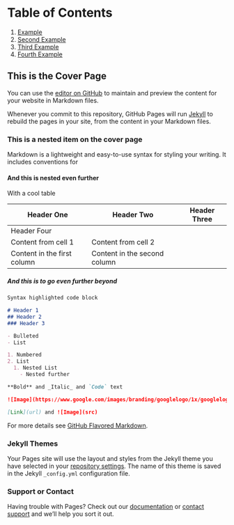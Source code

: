 # Table of Contents
1. [Example](#Example)
2. [Second Example](#example2)
3. [Third Example](#third-example)
4. [Fourth Example](#fourth-example)


## This is the Cover Page

You can use the [editor on GitHub](https://github.com/jbaker217/jbaker217.github.io/edit/master/index.md) to maintain and preview the content for your website in Markdown files.

Whenever you commit to this repository, GitHub Pages will run [Jekyll](https://jekyllrb.com/) to rebuild the pages in your site, from the content in your Markdown files.

### This is a nested item on the cover page

Markdown is a lightweight and easy-to-use syntax for styling your writing. It includes conventions for

#### And this is nested even further
With a cool table

Header One | Header Two | Header Three |
---------- | ---------- | ------------ |
|           Header Four                |
Content from cell 1 | Content from cell 2
Content in the first column | Content in the second column

##### And this is to go even further beyond

```markdown
Syntax highlighted code block

# Header 1
## Header 2
### Header 3

- Bulleted
- List

1. Numbered
2. List
  1. Nested List
    - Nested further

**Bold** and _Italic_ and `Code` text

![Image](https://www.google.com/images/branding/googlelogo/1x/googlelogo_color_272x92dp.png)

[Link](url) and ![Image](src)
```

For more details see [GitHub Flavored Markdown](https://guides.github.com/features/mastering-markdown/).

### Jekyll Themes

Your Pages site will use the layout and styles from the Jekyll theme you have selected in your [repository settings](https://github.com/jbaker217/jbaker217.github.io/settings). The name of this theme is saved in the Jekyll `_config.yml` configuration file.

### Support or Contact

Having trouble with Pages? Check out our [documentation](https://help.github.com/categories/github-pages-basics/) or [contact support](https://github.com/contact) and we’ll help you sort it out.
